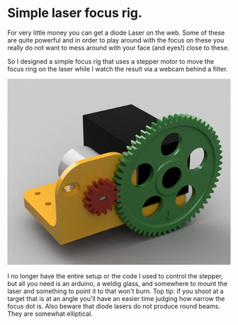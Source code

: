 # Simple laser focus rig.

For very little money you can get a diode Laser on the web.  Some of
these are quite powerful and in order to play around with the focus on
these you really do not want to mess around with your face (and eyes!)
close to these.

So I designed a simple focus rig that uses a stepper motor to move the
focus ring on the laser while I watch the result via a webcam behind a
filter.

![GitHub Logo](/laser-focus-rig.jpg)

I no longer have the entire setup or the code I used to control the
stepper, but all you need is an arduino, a weldig glass, and somewhere
to mount the laser and something to point it to that won't burn.  Top
tip: if you shoot at a target that is at an angle you'll have an
easier time judging how narrow the focus dot is.  Also beware that
diode lasers do not produce round beams.  They are somewhat
elliptical.


